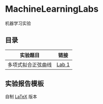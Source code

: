 # MachineLearningLabs

机器学习实验

## 目录

实验题目|链接
:-:|:-:
多项式拟合正弦曲线|[Lab 1](./lab1)

## 实验报告模板

自制 [LaTeX](./report/template) 版本
